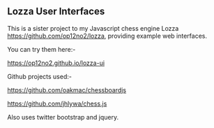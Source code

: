 ## Lozza User Interfaces

This is a sister project to my Javascript chess engine Lozza https://github.com/op12no2/lozza, providing example web interfaces. 

You can try them here:-

https://op12no2.github.io/lozza-ui 

Github projects used:-

https://github.com/oakmac/chessboardjs

https://github.com/jhlywa/chess.js

Also uses twitter bootstrap and jquery.
